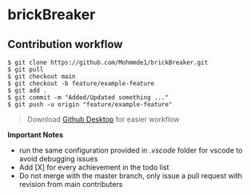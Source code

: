 # brickBreaker


## Contribution workflow
```
$ git clone https://github.com/Mohmmde1/brickBreaker.git
$ git pull 
$ git checkout main
$ git checkout -b feature/example-feature
$ git add . 
$ git commit -m "Added/Updated something ..."
$ git push -u origin "feature/example-feature"
```

> Download [Github Desktop](https://desktop.github.com/ "Github Desktop") for easier workflow

**Important Notes** 
* run the same configuration provided in *.vscode* folder for vscode to avoid debugging issues
* Add [X] for every achievement in the todo list
* Do not merge with the master branch, only issue a pull request with revision from main contributers